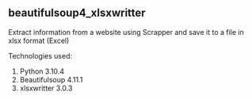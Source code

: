 beautifulsoup4_xlsxwritter
---
Extract information from a website using Scrapper and save it to a file in xlsx format (Excel)

Technologies used:
1) Python 3.10.4
2) Beautifulsoup 4.11.1
3) xlsxwritter 3.0.3